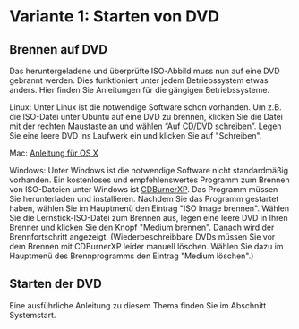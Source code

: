 # Variante 1: Starten von DVD
## Brennen auf DVD
Das heruntergeladene und überprüfte ISO-Abbild muss nun auf eine DVD gebrannt werden. Dies funktioniert unter jedem Betriebssystem etwas anders. Hier finden Sie Anleitungen für die gängigen Betriebssysteme.

Linux: Unter Linux ist die notwendige Software schon vorhanden. Um z.B. die ISO-Datei unter Ubuntu auf eine DVD zu brennen, klicken Sie die Datei mit der rechten Maustaste an und wählen “Auf CD/DVD schreiben”. Legen Sie eine leere DVD ins Laufwerk ein und klicken Sie auf "Schreiben".

Mac: [Anleitung für OS X](https://www.tippscout.de/iso-dateien-mit-mac-os-x-brennen.html)

Windows: Unter Windows ist die notwendige Software nicht standardmäßig vorhanden. Ein kostenloses und empfehlenswertes Programm zum Brennen von ISO-Dateien unter Windows ist [CDBurnerXP](https://cdburnerxp.se/). Das Programm müssen Sie herunterladen und installieren. Nachdem Sie das Programm gestartet haben, wählen Sie im Hauptmenü den Eintrag "ISO Image brennen". Wählen Sie die Lernstick-ISO-Datei zum Brennen aus, legen eine leere DVD in Ihren Brenner und klicken Sie den Knopf "Medium brennen". Danach wird der Brennfortschritt angezeigt.
(Wiederbeschreibbare DVDs müssen Sie vor dem Brennen mit CDBurnerXP leider manuell löschen. Wählen Sie dazu im Hauptmenü des Brennprogramms den Eintrag "Medium löschen".)

## Starten der DVD
Eine ausführliche Anleitung zu diesem Thema finden Sie im Abschnitt Systemstart.
